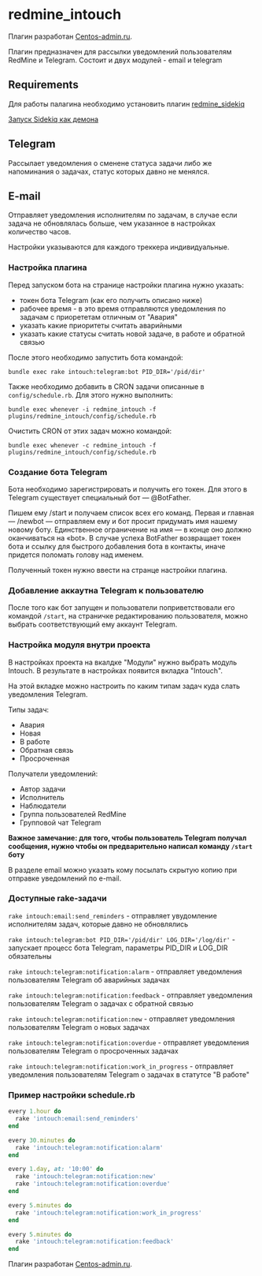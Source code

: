 # redmine_intouch

Плагин разработан [Centos-admin.ru](http://centos-admin.ru/).

Плагин предназначен для рассылки уведомлений пользователям RedMine и Telegram.
Состоит и двух модулей - email и telegram

## Requirements

Для работы палагина необходимо установить плагин [redmine_sidekiq](https://github.com/ogom/redmine_sidekiq)

[Запуск Sidekiq как демона](https://github.com/mperham/sidekiq/wiki/Deployment#daemonization)

## Telegram

Рассылает уведомления о сменене статуса задачи либо же напоминания о задачах, статус которых давно не менялся.

## E-mail

Отправляет уведомления исполнителям по задачам, в случае если задача не обновлялась больше, чем указанное в настройках количество часов.

Настройки указываются для каждого треккера индивидуальные.

### Настройка плагина

Перед запуском бота на странице настройки плагина нужно указать:

* токен бота Telegram (как его получить описано ниже)
* рабочее время - в это время отправляются уведомления по задачам с приорететам отличным от "Авария"
* указать какие приоритеты считать аварийными
* указать какие статусы считать новой задаче, в работе и обратной связью

После этого необходимо запустить бота командой:

```
bundle exec rake intouch:telegram:bot PID_DIR='/pid/dir'
```

Также необходимо добавить в CRON задачи описанные в `config/schedule.rb`.  Для этого нужно выполнить:

```
bundle exec whenever -i redmine_intouch -f plugins/redmine_intouch/config/schedule.rb
```

Очистить CRON от этих задач можно командой:

```
bundle exec whenever -c redmine_intouch -f plugins/redmine_intouch/config/schedule.rb
```

### Создание бота Telegram

Бота необходимо зарегистрировать и получить его токен. Для этого в Telegram существует специальный бот — @BotFather.

Пишем ему /start и получаем список всех его команд.
Первая и главная — /newbot — отправляем ему и бот просит придумать имя нашему новому боту. Единственное ограничение на имя — в конце оно должно оканчиваться на «bot». В случае успеха BotFather возвращает токен бота и ссылку для быстрого добавления бота в контакты, иначе придется поломать голову над именем.

Полученный токен нужно ввести на странце настройки плагина.

### Добавление аккаутна Telegram к пользователю

После того как бот запущен и пользователи поприветствовали его командой `/start`, 
на страничке редактированию пользователя, можно выбрать соответствующий ему аккаунт Telegram. 

### Настройка модуля внутри проекта

В настройках проекта на вкалдке "Модули" нужно выбрать модуль Intouch. 
В результате в настройках появится вкладка "Intouch".

На этой вкладке можно настроить по каким типам задач куда слать уведомления Telegram.

Типы задач:

* Авария
* Новая
* В работе
* Обратная связь
* Просроченная

Получатели уведомлений:

* Автор задачи
* Исполнитель
* Наблюдатели
* Группа пользователей RedMine
* Групповой чат Telegram

**Важное замечание: для того, чтобы пользователь Telegram получал сообщения, нужно чтобы он предварительно написал команду ```/start``` боту**

В разделе email можно указать кому посылать скрытую копию при отправке уведомлений по e-mail.

### Доступные rake-задачи

```rake intouch:email:send_reminders``` - отправляет увудомление исполнителям задач, которые давно не обновлялись

```rake intouch:telegram:bot PID_DIR='/pid/dir' LOG_DIR='/log/dir'``` - запускает процесс бота Telegram, параметры PID_DIR и LOG_DIR обязательны                              

```rake intouch:telegram:notification:alarm``` - отправляет уведомления пользователям Telegram об аварийных задачах             

```rake intouch:telegram:notification:feedback``` - отправляет уведомления пользователям Telegram о задачах с обратной связью          

```rake intouch:telegram:notification:new``` - отправляет уведомления пользователям Telegram о новых задачах               

```rake intouch:telegram:notification:overdue``` - отправляет уведомления пользователям Telegram о просроченных задачах           

```rake intouch:telegram:notification:work_in_progress```  - отправляет уведомления пользователям Telegram о задачах в статутсе "В работе"  

### Пример настройки schedule.rb

```ruby
every 1.hour do
  rake 'intouch:email:send_reminders'
end

every 30.minutes do
  rake 'intouch:telegram:notification:alarm'
end

every 1.day, at: '10:00' do
  rake 'intouch:telegram:notification:new'
  rake 'intouch:telegram:notification:overdue'
end

every 5.minutes do
  rake 'intouch:telegram:notification:work_in_progress'
end

every 5.minutes do
  rake 'intouch:telegram:notification:feedback'
end
```



Плагин разработан [Centos-admin.ru](http://centos-admin.ru/).
